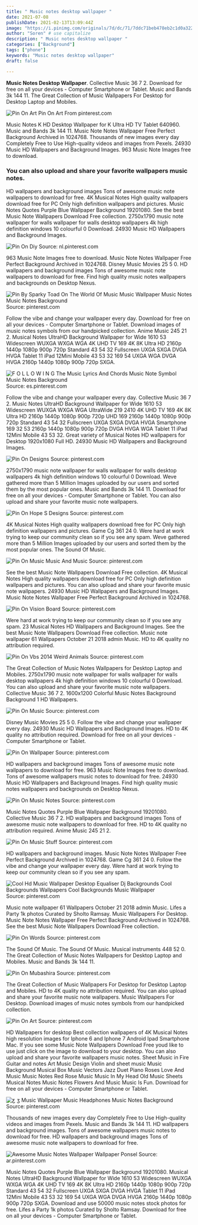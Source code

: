```yaml
---
title: " Music notes desktop wallpaper "
date: 2021-07-08
publishDate: 2021-02-13T13:09:44Z
image: "https://i.pinimg.com/originals/7d/dc/71/7ddc71beb478eb2c1d0a322c446039c3.png"
author: "Soren" # use capitalize
description: " Music notes desktop wallpaper "
categories: ["Background"]
tags: ["phone"]
keywords: "Music notes desktop wallpaper"
draft: false

---
```



**Music Notes Desktop Wallpaper**. Collective Music 36 7 2. Download for free on all your devices - Computer Smartphone or Tablet. Music and Bands 3k 144 11. The Great Collection of Music Wallpapers For Desktop for Desktop Laptop and Mobiles.

![Pin On Art](https://i.pinimg.com/originals/a5/7a/03/a57a0330829a114a5e0fe8b8b17f5180.jpg "Pin On Art")
Pin On Art From pinterest.com


Music Notes K HD Desktop Wallpaper for K Ultra HD TV Tablet 640960. Music and Bands 3k 144 11. Music Note Notes Wallpaper Free Perfect Background Archived in 1024768. Thousands of new images every day Completely Free to Use High-quality videos and images from Pexels. 24930 Music HD Wallpapers and Background Images. 963 Music Note Images free to download.

### You can also upload and share your favorite wallpapers music notes.

HD wallpapers and background images Tons of awesome music note wallpapers to download for free. 4K Musical Notes High quality wallpapers download free for PC Only high definition wallpapers and pictures. Music Notes Quotes Purple Blue Wallpaper Background 19201080. See the best Music Note Wallpapers Download Free collection. 2750x1790 music note wallpaper for walls wallpaper for walls desktop wallpapers 4k high definition windows 10 colourful 0 Download. 24930 Music HD Wallpapers and Background Images.


![Pin On Diy](https://i.pinimg.com/originals/d7/5a/9c/d75a9cb0a9db06ff12695778981aa191.jpg "Pin On Diy")
Source: nl.pinterest.com

963 Music Note Images free to download. Music Note Notes Wallpaper Free Perfect Background Archived in 1024768. Disney Music Movies 25 5 0. HD wallpapers and background images Tons of awesome music note wallpapers to download for free. Find high quality music notes wallpapers and backgrounds on Desktop Nexus.

![Pin By Sparky Toad On The World Of Music Music Wallpaper Music Notes Music Notes Background](https://i.pinimg.com/originals/30/b6/64/30b6641b305e4d4f03730bce267631e2.png "Pin By Sparky Toad On The World Of Music Music Wallpaper Music Notes Music Notes Background")
Source: pinterest.com

Follow the vibe and change your wallpaper every day. Download for free on all your devices - Computer Smartphone or Tablet. Download images of music notes symbols from our handpicked collection. Anime Music 245 21 2. Musical Notes UltraHD Background Wallpaper for Wide 1610 53 Widescreen WUXGA WXGA WGA 4K UHD TV 169 4K 8K Ultra HD 2160p 1440p 1080p 900p 720p Standard 43 54 32 Fullscreen UXGA SXGA DVGA HVGA Tablet 11 iPad 12Mini Mobile 43 53 32 169 54 UXGA WGA DVGA HVGA 2160p 1440p 1080p 900p 720p SXGA.

![F O L L O W I N G The Music Lyrics And Chords Music Note Symbol Music Notes Background](https://i.pinimg.com/originals/fd/68/1f/fd681f0197f3a453431fc5bc15c7b2cc.jpg "F O L L O W I N G The Music Lyrics And Chords Music Note Symbol Music Notes Background")
Source: es.pinterest.com

Follow the vibe and change your wallpaper every day. Collective Music 36 7 2. Music Notes UltraHD Background Wallpaper for Wide 1610 53 Widescreen WUXGA WXGA WGA UltraWide 219 2410 4K UHD TV 169 4K 8K Ultra HD 2160p 1440p 1080p 900p 720p UHD 169 2160p 1440p 1080p 900p 720p Standard 43 54 32 Fullscreen UXGA SXGA DVGA HVGA Smartphone 169 32 53 2160p 1440p 1080p 900p 720p DVGA HVGA WGA Tablet 11 iPad 12Mini Mobile 43 53 32. Great variety of Musical Notes HD wallpapers for Desktop 1920x1080 Full HD. 24930 Music HD Wallpapers and Background Images.

![Pin On Designs](https://i.pinimg.com/originals/f8/79/1f/f8791f55728e17c70b41e5fc67dfb8ac.jpg "Pin On Designs")
Source: pinterest.com

2750x1790 music note wallpaper for walls wallpaper for walls desktop wallpapers 4k high definition windows 10 colourful 0 Download. Weve gathered more than 5 Million Images uploaded by our users and sorted them by the most popular ones. Music and Bands 3k 144 11. Download for free on all your devices - Computer Smartphone or Tablet. You can also upload and share your favorite music note wallpapers.

![Pin On Hope S Designs](https://i.pinimg.com/originals/25/4b/29/254b29ff43a2b0f9c7599e6b11871ae8.jpg "Pin On Hope S Designs")
Source: pinterest.com

4K Musical Notes High quality wallpapers download free for PC Only high definition wallpapers and pictures. Game Cg 361 24 0. Were hard at work trying to keep our community clean so if you see any spam. Weve gathered more than 5 Million Images uploaded by our users and sorted them by the most popular ones. The Sound Of Music.

![Pin On Music Music And Music](https://i.pinimg.com/originals/fd/ee/58/fdee581b5bff13dacc6fa4043306965c.jpg "Pin On Music Music And Music")
Source: pinterest.com

See the best Music Note Wallpapers Download Free collection. 4K Musical Notes High quality wallpapers download free for PC Only high definition wallpapers and pictures. You can also upload and share your favorite music note wallpapers. 24930 Music HD Wallpapers and Background Images. Music Note Notes Wallpaper Free Perfect Background Archived in 1024768.

![Pin On Vision Board](https://i.pinimg.com/originals/63/a3/8b/63a38b9053a2fabff96fdc9a14d0d2e3.jpg "Pin On Vision Board")
Source: pinterest.com

Were hard at work trying to keep our community clean so if you see any spam. 23 Musical Notes HD Wallpapers and Background Images. See the best Music Note Wallpapers Download Free collection. Music note wallpaper 61 Wallpapers October 21 2018 admin Music. HD to 4K quality no attribution required.

![Pin On Vbs 2014 Weird Animals](https://i.pinimg.com/originals/f0/a8/c6/f0a8c6a8b749b422b435ae661e97685d.jpg "Pin On Vbs 2014 Weird Animals")
Source: pinterest.com

The Great Collection of Music Notes Wallpapers for Desktop Laptop and Mobiles. 2750x1790 music note wallpaper for walls wallpaper for walls desktop wallpapers 4k high definition windows 10 colourful 0 Download. You can also upload and share your favorite music note wallpapers. Collective Music 36 7 2. 1600x1200 Colorful Music Notes Background Background 1 HD Wallpapers.

![Pin On Music](https://i.pinimg.com/originals/3b/b6/47/3bb6476df957d0da6f3c7d9185ad0673.jpg "Pin On Music")
Source: pinterest.com

Disney Music Movies 25 5 0. Follow the vibe and change your wallpaper every day. 24930 Music HD Wallpapers and Background Images. HD to 4K quality no attribution required. Download for free on all your devices - Computer Smartphone or Tablet.

![Pin On Wallpaper](https://i.pinimg.com/originals/35/b1/ea/35b1eacd1e6926b0e2a8f5d1645bb8a3.jpg "Pin On Wallpaper")
Source: pinterest.com

HD wallpapers and background images Tons of awesome music note wallpapers to download for free. 963 Music Note Images free to download. Tons of awesome wallpapers music notes to download for free. 24930 Music HD Wallpapers and Background Images. Find high quality music notes wallpapers and backgrounds on Desktop Nexus.

![Pin On Music Notes](https://i.pinimg.com/originals/5b/62/2b/5b622bd4c9d96145c2b5468a73a2b270.jpg "Pin On Music Notes")
Source: pinterest.com

Music Notes Quotes Purple Blue Wallpaper Background 19201080. Collective Music 36 7 2. HD wallpapers and background images Tons of awesome music note wallpapers to download for free. HD to 4K quality no attribution required. Anime Music 245 21 2.

![Pin On Music Stuff](https://i.pinimg.com/originals/99/f6/28/99f628f13668d17a97c4efd846f4fa91.jpg "Pin On Music Stuff")
Source: pinterest.com

HD wallpapers and background images. Music Note Notes Wallpaper Free Perfect Background Archived in 1024768. Game Cg 361 24 0. Follow the vibe and change your wallpaper every day. Were hard at work trying to keep our community clean so if you see any spam.

![Cool Hd Music Wallpaper Desktop Equaliser Dj Backgrounds Cool Backgrounds Wallpapers Cool Backgrounds Music Wallpaper](https://i.pinimg.com/originals/a0/1f/e8/a01fe86135b4a3c1333fb828fd015db3.jpg "Cool Hd Music Wallpaper Desktop Equaliser Dj Backgrounds Cool Backgrounds Wallpapers Cool Backgrounds Music Wallpaper")
Source: pinterest.com

Music note wallpaper 61 Wallpapers October 21 2018 admin Music. Lifes a Party 1k photos Curated by Sholto Ramsay. Music Wallpapers For Desktop. Music Note Notes Wallpaper Free Perfect Background Archived in 1024768. See the best Music Note Wallpapers Download Free collection.

![Pin On Words](https://i.pinimg.com/originals/83/6e/84/836e84586da179931d04e8aafa0a672f.jpg "Pin On Words")
Source: pinterest.com

The Sound Of Music. The Sound Of Music. Musical instruments 448 52 0. The Great Collection of Music Notes Wallpapers for Desktop Laptop and Mobiles. Music and Bands 3k 144 11.

![Pin On Mubashira](https://i.pinimg.com/originals/80/8a/ae/808aae786eaf07e8a4669a8b7fc8162c.jpg "Pin On Mubashira")
Source: pinterest.com

The Great Collection of Music Wallpapers For Desktop for Desktop Laptop and Mobiles. HD to 4K quality no attribution required. You can also upload and share your favorite music note wallpapers. Music Wallpapers For Desktop. Download images of music notes symbols from our handpicked collection.

![Pin On Art](https://i.pinimg.com/originals/a5/7a/03/a57a0330829a114a5e0fe8b8b17f5180.jpg "Pin On Art")
Source: pinterest.com

HD Wallpapers for desktop Best collection wallpapers of 4K Musical Notes high resolution images for Iphone 6 and Iphone 7 Android Ipad Smartphone Mac. If you see some Music Note Wallpapers Download Free youd like to use just click on the image to download to your desktop. You can also upload and share your favorite wallpapers music notes. Sheet Music in Fire Guitar and notes Art Music Design Violin and sheet music Music Background Musical Box Music Vectors Jazz Duet Piano Roses Love And Music Music Notes Red Rose Music Music In My Head Old Music Sheets Musical Notes Music Notes Flowers And Music Music Is Fun. Download for free on all your devices - Computer Smartphone or Tablet.

![ƹ ʒ Music Wallpaper Music Headphones Music Notes Background](https://i.pinimg.com/originals/e6/0e/53/e60e531bb26f15c5f69c2cb35633bf46.jpg "ƹ ʒ Music Wallpaper Music Headphones Music Notes Background")
Source: pinterest.com

Thousands of new images every day Completely Free to Use High-quality videos and images from Pexels. Music and Bands 3k 144 11. HD wallpapers and background images. Tons of awesome wallpapers music notes to download for free. HD wallpapers and background images Tons of awesome music note wallpapers to download for free.

![Awesome Music Notes Wallpaper Wallpaper Ponsel](https://i.pinimg.com/originals/7d/dc/71/7ddc71beb478eb2c1d0a322c446039c3.png "Awesome Music Notes Wallpaper Wallpaper Ponsel")
Source: ar.pinterest.com

Music Notes Quotes Purple Blue Wallpaper Background 19201080. Musical Notes UltraHD Background Wallpaper for Wide 1610 53 Widescreen WUXGA WXGA WGA 4K UHD TV 169 4K 8K Ultra HD 2160p 1440p 1080p 900p 720p Standard 43 54 32 Fullscreen UXGA SXGA DVGA HVGA Tablet 11 iPad 12Mini Mobile 43 53 32 169 54 UXGA WGA DVGA HVGA 2160p 1440p 1080p 900p 720p SXGA. Download and use 50000 music notes stock photos for free. Lifes a Party 1k photos Curated by Sholto Ramsay. Download for free on all your devices - Computer Smartphone or Tablet.

